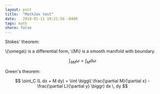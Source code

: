 ```yaml
---
layout: post
title:  "MathJax test"
date:   2018-01-11 19:21:58 -0400
tags: math
share: false
---
```


Stokes' theorem:

\\(\omega\\) is a differential form, \\(M\\) is a smooth manifold with boundary.

$$
\int_{\partial M} \omega = \int_M d\omega
$$

Green's theorem:

$$
\oint_C (L dx + M dy) = \iint \biggl( \frac{\partial M}{\partial x} - \frac{\partial L}{\partial y} \biggr) dx \, dy
$$